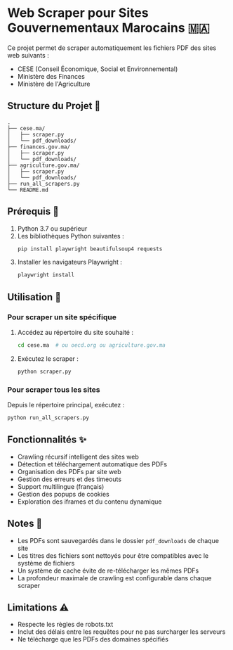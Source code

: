 # Web Scraper pour Sites Gouvernementaux Marocains 🇲🇦

Ce projet permet de scraper automatiquement les fichiers PDF des sites web suivants :
- CESE (Conseil Économique, Social et Environnemental)
- Ministère des Finances
- Ministère de l'Agriculture

## Structure du Projet 📁

```
.
├── cese.ma/
│   ├── scraper.py
│   └── pdf_downloads/
├── finances.gov.ma/
│   ├── scraper.py
│   └── pdf_downloads/
├── agriculture.gov.ma/
│   ├── scraper.py
│   └── pdf_downloads/
├── run_all_scrapers.py
└── README.md
```

## Prérequis 🔧

1. Python 3.7 ou supérieur
2. Les bibliothèques Python suivantes :
   ```bash
   pip install playwright beautifulsoup4 requests
   ```
3. Installer les navigateurs Playwright :
   ```bash
   playwright install
   ```

## Utilisation 🚀

### Pour scraper un site spécifique

1. Accédez au répertoire du site souhaité :
   ```bash
   cd cese.ma  # ou oecd.org ou agriculture.gov.ma
   ```

2. Exécutez le scraper :
   ```bash
   python scraper.py
   ```

### Pour scraper tous les sites

Depuis le répertoire principal, exécutez :
```bash
python run_all_scrapers.py
```

## Fonctionnalités ✨

- Crawling récursif intelligent des sites web
- Détection et téléchargement automatique des PDFs
- Organisation des PDFs par site web
- Gestion des erreurs et des timeouts
- Support multilingue (français)
- Gestion des popups de cookies
- Exploration des iframes et du contenu dynamique

## Notes 📝

- Les PDFs sont sauvegardés dans le dossier `pdf_downloads` de chaque site
- Les titres des fichiers sont nettoyés pour être compatibles avec le système de fichiers
- Un système de cache évite de re-télécharger les mêmes PDFs
- La profondeur maximale de crawling est configurable dans chaque scraper

## Limitations ⚠️

- Respecte les règles de robots.txt
- Inclut des délais entre les requêtes pour ne pas surcharger les serveurs
- Ne télécharge que les PDFs des domaines spécifiés
